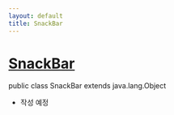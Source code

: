 ```yaml
---
layout: default
title: SnackBar
---
```


# [SnackBar](https://github.com/DarkTornado/Android-SnackBar)
public class SnackBar extends java.lang.Object

* 작성 예정